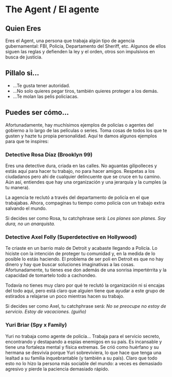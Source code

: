 # The Agent / El agente

## Quien Eres

Eres el Agent, una persona que trabaja algún tipo de agencia gubernamental: FBI, Policía, Departamento del Sheriff, etc. Algunos de ellos siguen las reglas y defienden la ley y el orden, otros son impulsivos en busca de justicia.


## Pillalo si...
- ...Te gusta tener autoridad.
- ...No solo quieres pegar tiros, también quieres proteger a los demás.
- ...Te molan las pelis policiacas.

## Puedes ser cómo...
Afortunadamente, hay muchísimos ejemplos de policías o agentes del gobierno a lo largo de las películas o series. Toma cosas de todos los que te gusten y hazte tu propia personalidad. Aquí te damos algunos ejemplos para que te inspires:


### Detective Rosa Díaz (Brooklyn 99)
Eres una detective dura, criada en las calles. No aguantas gilipolleces y estás aquí para hacer tu trabajo, no para hacer amigos. Respetas a los ciudadanos pero ahi de cualquier delincuente que se cruce en tu camino. Aún así, entiendes que hay una organización y una jerarquía y la cumples (a tu manera).

La agencia te reclutó a través del departamento de policía en el que trabajabas. Ahora, compaginas tu tiempo como policía con un trabajo extra salvando el mundo.

Si decides ser como Rosa, tu catchphrase será: *Los planes son planes. Soy dura, no un anarquista.*

### Detective Axel Folly (Superdetective en Hollywood)
Te criaste en un barrio malo de Detroit y acabaste llegando a Policía. Lo hiciste con la intención de proteger tu comunidad y, en la medida de lo posible lo estás haciendo. El problema de ser poli en Detroit es que no hay dinero y hay que buscar soluciones imaginativas a las cosas. Afortunadamente, tu tienes ese don además de una sonrisa impertérrita y la capacidad de tomartelo todo a cachondeo.

Todavía no tienes muy claro por qué te reclutó la organización ni si encajas del todo aquí, pero está claro que alguien tiene que ayudar a este grupo de estirados a relajarse un poco mientras hacen su trabajo.

Si decides ser como Axel, tu catchphrase será: *No se preocupe no estoy de servicio. Estoy de vacaciones. (guiño)*

### Yuri Briar (Spy x Family)

Yuri no trabaja como agente de policía... Trabaja para el servicio secreto, encontrando y destapando a espías enemigos en su país. Es incansable y tiene una fortaleza mental y física extremas. Se crió como huérfano y su hermana se desvivía porque Yuri sobreviviera, lo que hace que tenga una lealtad a su familia inquebrantable (y también a su país). Claro que todo esto no lo hizo la persona más sociable del mundo: a veces es demasiado agresivo y pierde la paciencia demasiado rápido.


<!---
### Sgt. Roger Murtaugh (Arma letal)

![Sgt. Roger Murtaugh](./imgs/roger-murtaugh.png)

Eres un buen policia y aunque prefieres resolver los conflictos siguiendo las reglas, eres flexible si el bien comun lo requiere. A punto de jubilarte, hace unos años fuiste reclutado por la agencia ya que te involucraste en un incidente y te viste obligado a abandonar tu identidad y tu familia a la que echas de menos.

Debido a tu experiencia, tu papel principal en el equipo sera el de liderarlos.

Si decides ser como el Sgt. Murtaugh, tu catchphrase será: *Estoy demasiado viejo para esta mierda*


### Dana Scully (Expediente X)

![Dana Scully](./imgs/dana-scully.jpg)

Eres una agente especial del FBI que en este momento se encuentra dando apoyo a la agencia. Si bien eres exceptica en lo referente a asuntos paranormales, tu paso por los *Expedientes X* te ha llevado a cuestionarlo.

Aunque tienes estudios de grado en fisica y en medicina, decidiste alistarte al FBI porque te parecio mas interesante.

Si decides ser como Dana Scully, tu catchphrase será: *La verdad está ahí afuera, pero también las mentiras.*
<!---
